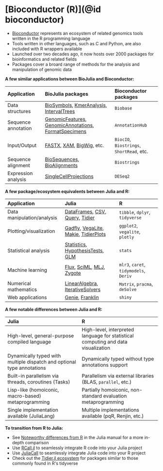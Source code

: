 # [Bioconductor (R)](@id bioconductor)

* [Bioconductor](https://www.bioconductor.org/) represents an ecosystem of
  related genomics tools written in the R programming language
* Tools written in other languages, such as C and Python, are also included with
  R wrappers available 
* Launched over two decades ago, it now hosts over 2000 packages for
  bioinformatics and related fields
* Packages cover a broard range of methods for the analysis and manipulation of
  genomic data

**A few similar applications between BioJulia and Bioconductor:**

| Application         | BioJulia packages                                                                                                                                                                                            | Bioconductor packages                     |
|:--------------------|:-------------------------------------------------------------------------------------------------------------------------------------------------------------------------------------------------------------|:------------------------------------------|
| Data structures     | [BioSymbols](https://biojulia.dev/BioSymbols.jl/stable/), [KmerAnalysis](https://github.com/BioJulia/KmerAnalysis.jl), [IntervalTrees](https://biojulia.dev/IntervalTrees.jl/stable/)                        | `Biobase`                                 |
| Sequence annotation | [GenomicFeatures](https://biojulia.dev/GenomicFeatures.jl/stable/), [GenomicAnnotations](https://biojulia.dev/GenomicAnnotations.jl/dev/), [FormatSpecimens](https://github.com/BioJulia/FormatSpecimens.jl) | `AnnotationHub`                           |
| Input/Output        | [FASTX](https://biojulia.dev/FASTX.jl/stable/), [XAM](https://biojulia.dev/XAM.jl/stable/), [BigWig](https://biojulia.dev/BigWig.jl/dev/), etc.                                                              | `BiocIO`, `Biostrings`, `ShortRead`, etc. |
| Sequence alignment  | [BioSequences](https://biojulia.dev/BioSequences.jl/stable/), [BioAlignments](https://biojulia.dev/BioAlignments.jl/stable/)                                                                                 | `Biostrings`                              |
| Expression analysis | [SingleCellProjections](https://biojulia.dev/SingleCellProjections.jl/dev/)                                                                                                                                  | `DESeq2`                                  |

**A few package/ecosystem equivalents between Julia and R:**

| Application                | Julia                                                                                                                                                                                                        | R                                      |
|:---------------------------|:-------------------------------------------------------------------------------------------------------------------------------------------------------------------------------------------------------------|:---------------------------------------|
| Data manipulation/analysis | [DataFrames](https://dataframes.juliadata.org/stable/), [CSV](https://csv.juliadata.org/stable/), [Query](https://www.queryverse.org/Query.jl/stable/), [Tidier](https://tidierorg.github.io/Tidier.jl/dev/) | `tibble`, `dplyr`, `tidyverse`         |
| Plotting/visualization     | [Gadfly](http://gadflyjl.org/stable/), [VegaLite](https://www.queryverse.org/VegaLite.jl/stable/), [Makie](https://docs.makie.org/stable/), [TidierPlots](https://github.com/TidierOrg/TidierPlots.jl)       | `ggplot2`, `vegalite`, `plotly`        |
| Statistical analysis       | [Statistics](https://docs.julialang.org/en/v1/stdlib/Statistics/), [HypothesisTests](https://github.com/JuliaStats/HypothesisTests.jl), [GLM](https://github.com/JuliaStats/GLM.jl)                          | `stats`                                |
| Machine learning           | [Flux](https://fluxml.ai/Flux.jl/stable/), [SciML](https://sciml.ai/), [MLJ](https://alan-turing-institute.github.io/MLJ.jl/stable/), [Zygote](https://fluxml.ai/Zygote.jl/stable/)                          | `mlr3`, `caret`, `tidymodels`, `Deriv` |
| Numerical mathematics      | [LinearAlgebra](https://docs.julialang.org/en/v1/stdlib/LinearAlgebra/), [IterativeSolvers](https://iterativesolvers.julialinearalgebra.org/dev/)                                                            | `Matrix`, `pracma`, `deSolve`          |
| Web applications           | [Genie](https://genieframework.com/), [Franklin](https://franklinjl.org/)                                                                                                                                    | `shiny`                                |

**A few notable differences between Julia and R:**

| Julia                                                                  | R                                                                                 |
|:-----------------------------------------------------------------------|:----------------------------------------------------------------------------------|
| High-level, general-purpose compiled language                          | High-level, interpreted language for statistical computing and data visualization |
| Dynamically typed with multiple dispatch and optional type annotations | Dynamically typed without type annotations support                                |
| Built-in parallelism via threads, coroutines (Tasks)                   | Parallelism via external libraries (BLAS, `parallel`, etc.)                       |
| Lisp-like (homoiconic, macro-based) metaprogramming                    | Partially homoiconic, non-standard evaluation metaprogramming                     |
| Single implementation available (JuliaLang)                            | Multiple implementations available (pqR, Renjin, etc.)                            |

**To transition from R to Julia:**
* See [Noteworthy differences from
  R](https://docs.julialang.org/en/v1/manual/noteworthy-differences/#Noteworthy-differences-from-R)
  in the Julia manual for a more in-depth comparison
* Use [RCall.jl](https://github.com/JuliaInterop/RCall.jl.git) to seamlessly
  integrate R code into your Julia project
* Use
  [JuliaCall](https://cran.r-project.org/web/packages/JuliaCall/readme/README.html)
  to seamlessly integrate Julia code into your R project
* Check out the [Tidier.jl
  ecosystem](https://tidierorg.github.io/Tidier.jl/dev/) for packages similar to
  those commonly found in R's tidyverse

